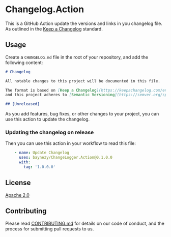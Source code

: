 # Changelog.Action

This is a GitHub Action update the versions and links in you changelog file.
As outlined in the [Keep a Changelog](https://keepachangelog.com/en/1.0.0/) standard.

## Usage

Create a `CHANGELOG.md` file in the root of your repository, and add the following content:

```markdown
# Changelog

All notable changes to this project will be documented in this file.

The format is based on [Keep a Changelog](https://keepachangelog.com/en/1.0.0/),
and this project adheres to [Semantic Versioning](https://semver.org/spec/v2.0.0.html).

## [Unreleased]
```

As you add features, bug fixes, or other changes to your project, you can use this action to update the changelog.

### Updating the changelog on release

Then you can use this action in your workflow to read this file:

```yaml
    - name: Update Changelog
      uses: baynezy/ChangeLogger.Action@0.1.0.0
      with:
        tag: '1.0.0.0'
```

## License

[Apache 2.0](LICENSE.txt)

## Contributing

Please read [CONTRIBUTING.md](CONTRIBUTING.md) for details on our code of conduct, and the process for submitting pull
requests to us.